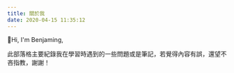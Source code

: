 ```yaml
---
title: 關於我
date: 2020-04-15 11:35:12
---
```

Hi, I'm Benjaming,

此部落格主要紀錄我在學習時遇到的一些問題或是筆記，若覺得內容有誤，還望不吝指教，謝謝！